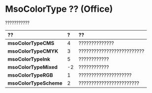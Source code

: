 
# MsoColorType ?? (Office)

???????????



|**??**|**?**|**??**|
|:-----|:-----|:-----|
|**msoColorTypeCMS**|4|??????????????|
|**msoColorTypeCMYK**|3|??????????????????????????|
|**msoColorTypeInk**|5|????????????|
|**msoColorTypeMixed**|-2|????????????|
|**msoColorTypeRGB**|1|?????????????????????|
|**msoColorTypeScheme**|2|????????????????????????|
